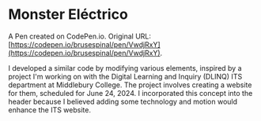 # Monster Eléctrico

A Pen created on CodePen.io. Original URL: [https://codepen.io/brusespinal/pen/VwdjRxY](https://codepen.io/brusespinal/pen/VwdjRxY).



I developed a similar code by modifying various elements, inspired by a project I'm working on with the Digital Learning and Inquiry (DLINQ) ITS department at Middlebury College. The project involves creating a website for them, scheduled for June 24, 2024. I incorporated this concept into the header because I believed adding some technology and motion would enhance the ITS website.